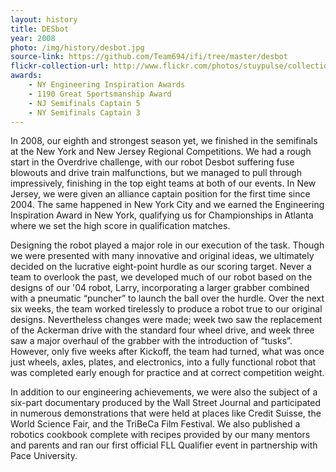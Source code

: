 ```yaml
---
layout: history
title: DESbot
year: 2008
photo: /img/history/desbot.jpg
source-link: https://github.com/Team694/ifi/tree/master/desbot
flickr-collection-url: http://www.flickr.com/photos/stuypulse/collections/72157632643550497/
awards:
    - NY Engineering Inspiration Awards
    - 1190 Great Sportsmanship Award
    - NJ Semifinals Captain 5
    - NY Semifinals Captain 3
---
```

In 2008, our eighth and strongest season yet, we finished in the semifinals at the New York and New Jersey Regional Competitions. We had a rough start in the Overdrive challenge, with our robot Desbot suffering fuse blowouts and drive train malfunctions, but we managed to pull through impressively, finishing in the top eight teams at both of our events. In New Jersey, we were given an alliance captain position for the first time since 2004. The same happened in New York City and we earned the Engineering Inspiration Award in New York, qualifying us for Championships in Atlanta where we set the high score in qualification matches.

 Designing the robot played a major role in our execution of the task. Though we were presented with many innovative and original ideas, we ultimately decided on the lucrative eight-point hurdle as our scoring target. Never a team to overlook the past, we developed much of our robot based on the designs of our '04 robot, Larry, incorporating a larger grabber combined with a pneumatic “puncher” to launch the ball over the hurdle. Over the next six weeks, the team worked tirelessly to produce a robot true to our original designs. Nevertheless changes were made; week two saw the replacement of the Ackerman drive with the standard four wheel drive, and week three saw a major overhaul of the grabber with the introduction of “tusks”. However, only five weeks after Kickoff, the team had turned, what was once just wheels, axles, plates, and electronics, into a fully functional robot that was completed early enough for practice and at correct competition weight.

 In addition to our engineering achievements, we were also the subject of a six-part documentary produced by the Wall Street Journal and participated in numerous demonstrations that were held at places like Credit Suisse, the World Science Fair, and the TriBeCa Film Festival. We also published a robotics cookbook complete with recipes provided by our many mentors and parents and ran our first official FLL Qualifier event in partnership with Pace University.
